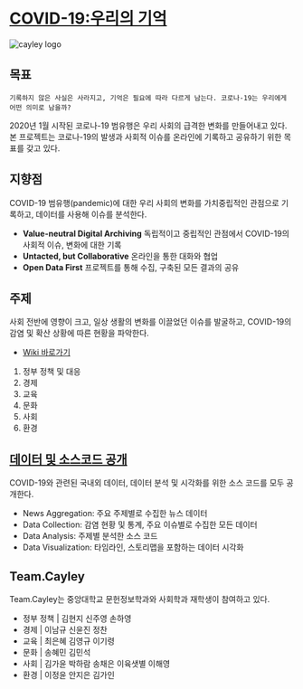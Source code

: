 # [COVID-19:우리의 기억](http://okfn.kr/projects/covid-19-our-memory/)

![cayley logo](https://github.com/Open-Knowledge-Korea/covid-19-our-memory/blob/master/logo/Cayley_caption.png)

## 목표

```
기록하지 않은 사실은 사라지고, 기억은 필요에 따라 다르게 남는다. 코로나-19는 우리에게 어떤 의미로 남을까?
```
2020년 1월 시작된 코로나-19 범유행은 우리 사회의 급격한 변화를 만들어내고 있다. 본 프로젝트는 코로나-19의 발생과 사회적 이슈를 온라인에 기록하고 공유하기 위한 목표를 갖고 있다. 


## 지향점 
COVID-19 범유행(pandemic)에 대한 우리 사회의 변화를 가치중립적인 관점으로 기록하고, 데이터를 사용해 이슈를 분석한다. 

* **Value-neutral Digital Archiving** 독립적이고 중립적인 관점에서 COVID-19의 사회적 이슈, 변화에 대한 기록
* **Untacted, but Collaborative** 온라인을 통한 대화와 협업
* **Open Data First** 프로젝트를 통해 수집, 구축된 모든 결과의 공유 

## 주제
사회 전반에 영향이 크고, 일상 생활의 변화를 이끌었던 이슈를 발굴하고, COVID-19의 감염 및 확산 상황에 따른 현황을 파악한다. 

* [Wiki 바로가기](https://github.com/Open-Knowledge-Korea/covid-19-our-memory/wiki)
1. 정부 정책 및 대응
2. 경제 
3. 교육
4. 문화
5. 사회 
6. 환경 

## [데이터 및 소스코드 공개](covid-19-our-memory/data/) 
COVID-19와 관련된 국내외 데이터, 데이터 분석 및 시각화를 위한 소스 코드를 모두 공개한다. 

* News Aggregation: 주요 주제별로 수집한 뉴스 데이터
* Data Collection: 감염 현황 및 통계, 주요 이슈별로 수집한 모든 데이터
* Data Analysis: 주제별 분석한 소스 코드 
* Data Visualization: 타임라인, 스토리맵을 포함하는 데이터 시각화 

## Team.Cayley 
Team.Cayley는 중앙대학교 문헌정보학과와 사회학과 재학생이 참여하고 있다. 

* 정부 정책 | 김현지 신주영 손하영
* 경제 | 이남규 신윤진 정찬 
* 교육 | 최은혜 김영규 이기령
* 문화 | 송혜민 김민석 
* 사회 | 김가윤 박하람 송채은 이육샛별 이해영
* 환경 | 이정윤 안지은 김가인 



